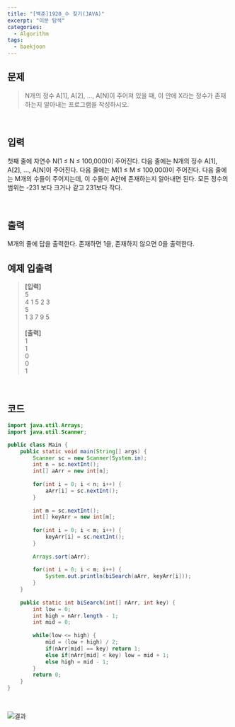 ```yaml
---
title: "[백준]1920_수 찾기(JAVA)"
excerpt: "이분 탐색"
categories: 
  - Algorithm
tags: 
  - baekjoon
---
```


## 문제
>N개의 정수 A[1], A[2], …, A[N]이 주어져 있을 때, 이 안에 X라는 정수가 존재하는지 알아내는 프로그램을 작성하시오.

<br>

## 입력
첫째 줄에 자연수 N(1 ≤ N ≤ 100,000)이 주어진다. 다음 줄에는 N개의 정수 A[1], A[2], …, A[N]이 주어진다. 다음 줄에는 M(1 ≤ M ≤ 100,000)이 주어진다. 다음 줄에는 M개의 수들이 주어지는데, 이 수들이 A안에 존재하는지 알아내면 된다. 모든 정수의 범위는 -231 보다 크거나 같고 231보다 작다.

<br>


## 출력
M개의 줄에 답을 출력한다. 존재하면 1을, 존재하지 않으면 0을 출력한다.
<br>


## 예제 입출력
> **[입력]** <br/>
5<br>
4 1 5 2 3<br>
5<br>
1 3 7 9 5<br><br>
  **[출력]** <br>
  1<br>
  1<br>
  0<br>
  0<br>
  1<br>

<br>

## 코드

```java
import java.util.Arrays;
import java.util.Scanner;

public class Main {
	public static void main(String[] args) {
		Scanner sc = new Scanner(System.in);
		int n = sc.nextInt();
		int[] aArr = new int[n];
		
		for(int i = 0; i < n; i++) {
			aArr[i] = sc.nextInt();
		}
		
		int m = sc.nextInt();
		int[] keyArr = new int[m];
		
		for(int i = 0; i < m; i++) {
			keyArr[i] = sc.nextInt();
		}
		
		Arrays.sort(aArr);	
		
		for(int i = 0; i < m; i++) {
			System.out.println(biSearch(aArr, keyArr[i]));
		}
	}
	
	public static int biSearch(int[] nArr, int key) {
		int low = 0;
		int high = nArr.length - 1;
		int mid = 0;
		
		while(low <= high) {
			mid = (low + high) / 2;
			if(nArr[mid] == key) return 1;
			else if(nArr[mid] < key) low = mid + 1;
			else high = mid - 1;
		}
		return 0;
	}
}
```

<br>

![결과](https://user-images.githubusercontent.com/70805241/118014666-07a25200-b386-11eb-95b5-5efb0f2c2a30.png)

